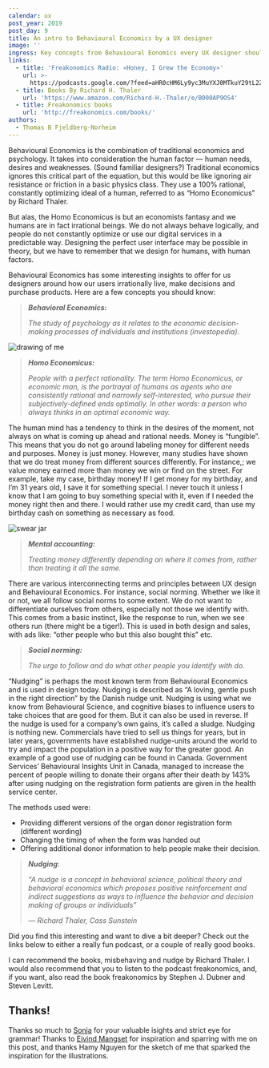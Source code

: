 ```yaml
---
calendar: ux
post_year: 2019
post_day: 9
title: An intro to Behavioural Economics by a UX designer
image: ''
ingress: Key concepts from Behavioural Eonomics every UX designer should know
links:
  - title: 'Freakonomics Radio: «Honey, I Grew the Economy»'
    url: >-
      https://podcasts.google.com/?feed=aHR0cHM6Ly9yc3MuYXJ0MTkuY29tL2ZyZWFrb25vbWljcy1yYWRpbw&episode=Z2lkOi8vYXJ0MTktZXBpc29kZS1sb2NhdG9yL1YwLzR1akdfbEd6T3Z0NGpFMlpGTENXWnpFUzJvQ1U0WmFWNTJ1eFJleURBUm8&hl=no&ved=2ahUKEwiigtHa6KDmAhWPk4sKHZxnAroQieUEegQIARAE&ep=6&at=1575628337288
  - title: Books By Richard H. Thaler
    url: 'https://www.amazon.com/Richard-H.-Thaler/e/B000AP9OS4'
  - title: Freakonomics books
    url: 'http://freakonomics.com/books/'
authors:
  - Thomas B Fjeldberg-Norheim
---
```

Behavioural Economics is the combination of traditional economics and psychology. It takes into consideration the human factor — human needs, desires and weaknesses. (Sound familiar designers?) Traditional economics ignores this critical part of the equation, but this would be like ignoring air resistance or friction in a basic physics class. They use a 100% rational, constantly optimizing ideal of a human, referred to as “Homo Economicus” by Richard Thaler.

But alas, the Homo Economicus is but an economists fantasy and we humans are in fact irrational beings. We do not always behave logically, and people do not constantly optimize or use our digital services in a predictable way. Designing the perfect user interface may be possible in theory, but we have to remember that we design for humans, with human factors.

Behavioural Economics has some interesting insights to offer for us designers around how our users irrationally live, make decisions and purchase products. Here are a few concepts you should know:

> _**Behavioral Economics:**_
>
> _The study of psychology as it relates to the economic decision-making processes of individuals and institutions (investopedia)._

![drawing of me](https://i.ibb.co/Btmgnd7/thomas.gif)

> _**Homo Economicus:**_
>
> _People with a perfect rationality. The term Homo Economicus, or economic man, is the portrayal of humans as agents who are consistently rational and narrowly self-interested, who pursue their subjectively-defined ends optimally. In other words: a person who always thinks in an optimal economic way._

The human mind has a tendency to think in the desires of the moment, not always on what is coming up ahead and rational needs. Money is “fungible”. This means that you do not go around labeling money for different needs and purposes. Money is just money. However, many studies have shown that we do treat money from different sources differently. For instance,; we value money earned more than money we win or find on the street. For example, take my case, birthday money! If I get money for my birthday, and I’m 31 years old, I save it for something special. I never touch it unless I know that I am going to buy something special with it, even if I needed the money right then and there. I would rather use my credit card, than use my birthday cash on something as necessary as food.

![swear jar](https://i.ibb.co/Bs5CYVY/thomas2.png)

> _**Mental accounting:**_
>
> _Treating money differently depending on where it comes from, rather than treating it all the same._

There are various interconnecting terms and principles between UX design and Behavioural Economics. For instance, social norming. Whether we like it or not, we all follow social norms to some extent. We do not want to differentiate ourselves from others, especially not those we identify with. This comes from a basic instinct, like the response to run, when we see others run (there might be a tiger!). This is used in both design and sales, with ads like: “other people who but this also bought this” etc.

> _**Social norming:**_
>
> _The urge to follow and do what other people you identify with do._

“Nudging” is perhaps the most known term from Behavioural Economics and is used in design today. Nudging is described as “A loving, gentle push in the right direction” by the Danish nudge unit. Nudging is using what we know from Behavioural Science, and cognitive biases to influence users to take choices that are good for them. But it can also be used in reverse. If the nudge is used for a company’s own gains, it’s called a sludge. Nudging is nothing new. Commercials have tried to sell us things for years, but in later years, governments have established nudge-units around the world to try and impact the population in a positive way for the greater good. An example of a good use of nudging can be found in Canada. Government Services’ Behavioural Insights Unit in Canada, managed to increase the percent of people willing to donate their organs after their death by 143% after using nudging on the registration form patients are given in the health service center.

The methods used were:

* Providing different versions of the organ donor registration form (different wording)
* Changing the timing of when the form was handed out
* Offering additional donor information to help people make their decision.

> **_Nudging_**:
>
> _“A nudge is a concept in behavioral science, political theory and behavioral economics which proposes positive reinforcement and indirect suggestions as ways to influence the behavior and decision making of groups or individuals”_
>
>  _— Richard Thaler, Cass Sunstein_

Did you find this interesting and want to dive a bit deeper? Check out the links below to either a really fun podcast, or a couple of really good books.

I can recommend the books, misbehaving and nudge by Richard Thaler. I would also recommend that you to listen to the podcast freakonomics, and, if you want, also read the book freakonomics by Stephen J. Dubner and Steven Levitt.

## Thanks!

Thanks so much to [Sonja](https://medium.com/@kaeuph) for your valuable isights and strict eye for grammar! Thanks to [Eivind Mangset](https://medium.com/@eivindmangset) for inspiration and sparring with me on this post, and thanks Hamy Nguyen for the sketch of me that sparked the inspiration for the illustrations.
